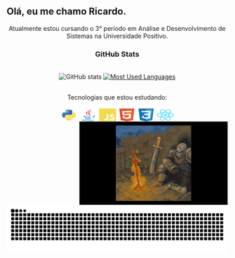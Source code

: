 ## Olá, eu me chamo Ricardo.

<div align="center">
Atualmente estou cursando o 3° período em Análise e Desenvolvimento de Sistemas na Universidade Positivo.
</div>


<div style="text-align: center;" align="center">
  <h3> GitHub Stats </h3>
  <br>
  <img src="https://github-readme-stats-git-masterrstaa-rickstaa.vercel.app/api?username=mfrickss&hide_title=true&show_icons=true&include_all_commits=false&count_private=true&line_height=25&hide=issues&bg_color=000&title_color=FF00F6&text_color=FFF&border_radius=3&border_color=36123c&icon_color=FF00F6&theme=jolly" alt="GitHub stats">

  <a href="https://github.com/mfrickss/github-readme-stats">
    <img src="https://github-readme-stats-git-masterrstaa-rickstaa.vercel.app/api/top-langs/?username=mfrickss&line_height=10&card_width=290&layout=compact&hide_title=false&count_private=true&langs_count=4&show_icons=true&title_color=FF00F6&hide=html,scss,less&bg_color=000&text_color=8B8B8B&border_radius=3&border_color=561760&count_private=true" alt="Most Used Languages">
  </a>
</div>



##
<div style="text-align: center;" align="center">
Tecnologias que estou estudando:
<div style="display: inline_block"><br>
  <!--<img align="center" alt="Ricks-csharp" height="30" width="40" src="https://raw.githubusercontent.com/devicons/devicon/master/icons/csharp/csharp-original.svg">
  <img align="center" alt="Ricks-php" height="30" width="40" src="https://raw.githubusercontent.com/devicons/devicon/master/icons/php/php-original.svg">-->
  <img align="center" alt="Ricks-Python" height="30" width="40" src="https://raw.githubusercontent.com/devicons/devicon/master/icons/python/python-original.svg">
  <img align="center" alt="Ricks-HTML" height="30" width="40" src="https://raw.githubusercontent.com/devicons/devicon/master/icons/java/java-original.svg">
  <img align="center" alt="Ricks-Js" height="30" width="40" src="https://raw.githubusercontent.com/devicons/devicon/master/icons/javascript/javascript-plain.svg">
  <img align="center" alt="Ricks-HTML" height="30" width="40" src="https://raw.githubusercontent.com/devicons/devicon/master/icons/html5/html5-original.svg">
  <img align="center" alt="Ricks-CSS" height="30" width="40" src="https://raw.githubusercontent.com/devicons/devicon/master/icons/css3/css3-original.svg">
  <img align="center" alt="Ricks-React" height="30" width="40" src="https://raw.githubusercontent.com/devicons/devicon/master/icons/react/react-original.svg">
</div>
</div>

<img align="right" alt="" height="190px" src="./to-readme/download.gif">
  
  ##

<picture align="center">
  <source media="(prefers-color-scheme: dark)" srcset="https://raw.githubusercontent.com/mfrickss/mfrickss/output/github-contribution-grid-snake-dark.svg">
  <source media="(prefers-color-scheme: light)" srcset="https://raw.githubusercontent.com/mfrickss/mfrickss/output/github-contribution-grid-snake-dark.svg">
  <img align="center" alt="github contribution grid snake animation" src="https://raw.githubusercontent.com/mfrickss/mfrickss/output/github-contribution-grid-snake.svg">
</picture>

##




  

 <!--
<div> 
  <a href="https://instagram.com/mfrickss" target="_blank"><img src="https://img.shields.io/badge/-Instagram-%23333?style=for-the-badge&logo=instagram&logoColor=white" target="_blank"></a>
  <a href = "mailto:ricardocamargodev@gmail.com"><img src="https://img.shields.io/badge/-Gmail-%23333?style=for-the-badge&logo=gmail&logoColor=white" target="_blank"></a>
</div>
-->


















<!--
**mfrickss/mfrickss** is a ✨ _special_ ✨ repository because its `README.md` (this file) appears on your GitHub profile.

Here are some ideas to get you started:

- 🔭 I’m currently working on ...
- 🌱 I’m currently learning ...
- 👯 I’m looking to collaborate on ...
- 🤔 I’m looking for help with ...
- 💬 Ask me about ...
- 📫 How to reach me: ...
- 😄 Pronouns: ...
- ⚡ Fun fact: ...
-->

